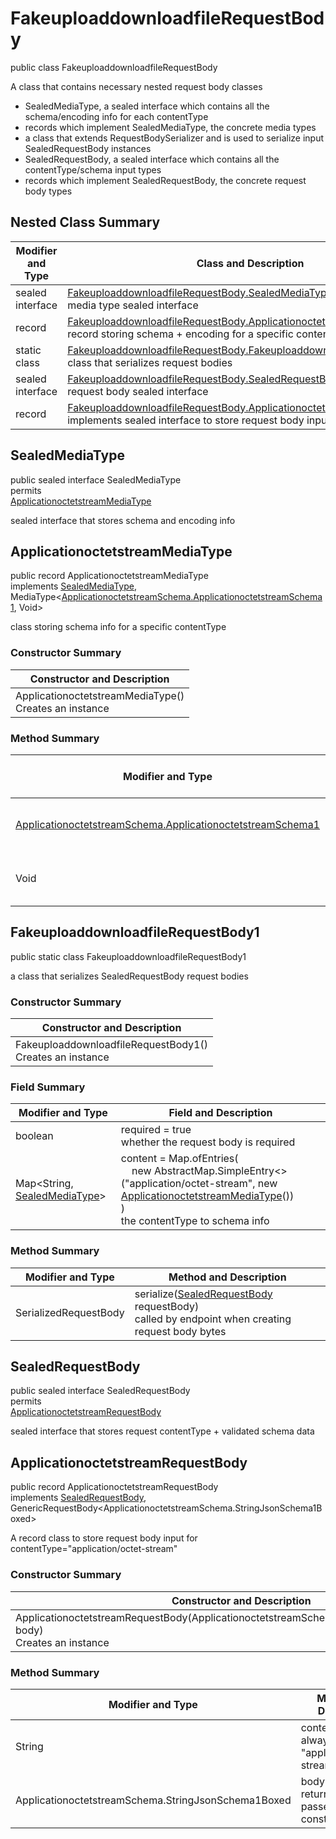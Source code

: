 # FakeuploaddownloadfileRequestBody

public class FakeuploaddownloadfileRequestBody

A class that contains necessary nested request body classes
- SealedMediaType, a sealed interface which contains all the schema/encoding info for each contentType
- records which implement SealedMediaType, the concrete media types
- a class that extends RequestBodySerializer and is used to serialize input SealedRequestBody instances
- SealedRequestBody, a sealed interface which contains all the contentType/schema input types
- records which implement SealedRequestBody, the concrete request body types

## Nested Class Summary
| Modifier and Type | Class and Description |
| ----------------- | --------------------- |
| sealed interface | [FakeuploaddownloadfileRequestBody.SealedMediaType](#sealedmediatype)<br>media type sealed interface |
| record | [FakeuploaddownloadfileRequestBody.ApplicationoctetstreamMediaType](#applicationoctetstreammediatype)<br>record storing schema + encoding for a specific contentType |
| static class | [FakeuploaddownloadfileRequestBody.FakeuploaddownloadfileRequestBody1](#fakeuploaddownloadfilerequestbody1)<br>class that serializes request bodies |
| sealed interface | [FakeuploaddownloadfileRequestBody.SealedRequestBody](#sealedrequestbody)<br>request body sealed interface |
| record | [FakeuploaddownloadfileRequestBody.ApplicationoctetstreamRequestBody](#applicationoctetstreamrequestbody)<br>implements sealed interface to store request body input |

## SealedMediaType
public sealed interface SealedMediaType<br>
permits<br>
[ApplicationoctetstreamMediaType](#applicationoctetstreammediatype)

sealed interface that stores schema and encoding info


## ApplicationoctetstreamMediaType
public record ApplicationoctetstreamMediaType<br>
implements [SealedMediaType](#sealedmediatype), MediaType<[ApplicationoctetstreamSchema.ApplicationoctetstreamSchema1](../../../paths/fakeuploaddownloadfile/post/requestbody/content/applicationoctetstream/ApplicationoctetstreamSchema.md#applicationoctetstreamschema1), Void>

class storing schema info for a specific contentType

### Constructor Summary
| Constructor and Description |
| --------------------------- |
| ApplicationoctetstreamMediaType()<br>Creates an instance |

### Method Summary
| Modifier and Type | Method and Description |
| ----------------- | ---------------------- |
| [ApplicationoctetstreamSchema.ApplicationoctetstreamSchema1](../../../paths/fakeuploaddownloadfile/post/requestbody/content/applicationoctetstream/ApplicationoctetstreamSchema.md#applicationoctetstreamschema1) | schema()<br>the schema for this MediaType |
| Void | encoding()<br>the encoding info |

## FakeuploaddownloadfileRequestBody1
public static class FakeuploaddownloadfileRequestBody1<br>

a class that serializes SealedRequestBody request bodies

### Constructor Summary
| Constructor and Description |
| --------------------------- |
| FakeuploaddownloadfileRequestBody1()<br>Creates an instance |

### Field Summary
| Modifier and Type | Field and Description |
| ----------------- | --------------------- |
| boolean | required = true<br>whether the request body is required |
| Map<String, [SealedMediaType](#sealedmediatype)> | content =  Map.ofEntries(<br>&nbsp;&nbsp;&nbsp;&nbsp;new AbstractMap.SimpleEntry<>("application/octet-stream", new [ApplicationoctetstreamMediaType](#applicationoctetstreammediatype)())<br>)<br>the contentType to schema info |

### Method Summary
| Modifier and Type | Method and Description |
| ----------------- | ---------------------- |
| SerializedRequestBody | serialize([SealedRequestBody](#sealedrequestbody) requestBody)<br>called by endpoint when creating request body bytes |

## SealedRequestBody
public sealed interface SealedRequestBody<br>
permits<br>
[ApplicationoctetstreamRequestBody](#applicationoctetstreamrequestbody)

sealed interface that stores request contentType + validated schema data

## ApplicationoctetstreamRequestBody
public record ApplicationoctetstreamRequestBody<br>
implements [SealedRequestBody](#sealedrequestbody),<br>
GenericRequestBody<ApplicationoctetstreamSchema.StringJsonSchema1Boxed><br>

A record class to store request body input for contentType="application/octet-stream"

### Constructor Summary
| Constructor and Description |
| --------------------------- |
| ApplicationoctetstreamRequestBody(ApplicationoctetstreamSchema.StringJsonSchema1Boxed body)<br>Creates an instance |

### Method Summary
| Modifier and Type | Method and Description |
| ----------------- | ---------------------- |
| String | contentType()<br>always returns "application/octet-stream" |
| ApplicationoctetstreamSchema.StringJsonSchema1Boxed | body()<br>returns the body passed in in the constructor |
